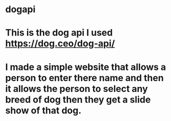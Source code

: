# dogapi
# This is the dog api I used https://dog.ceo/dog-api/ 

 # I made a simple website that allows a person to enter there name and then it allows the person to select any breed of dog then they get a slide show of that dog. 



